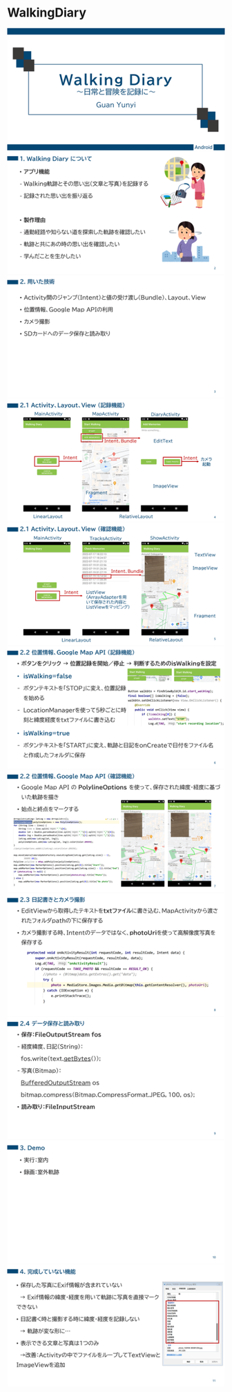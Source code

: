 # WalkingDiary

![](https://github.com/Kumoi0728/WalkingDiary/blob/main/WD/1.PNG)
![](https://github.com/Kumoi0728/WalkingDiary/blob/main/WD/2.PNG)
![](https://github.com/Kumoi0728/WalkingDiary/blob/main/WD/3.PNG)
![](https://github.com/Kumoi0728/WalkingDiary/blob/main/WD/4.PNG)
![](https://github.com/Kumoi0728/WalkingDiary/blob/main/WD/5.PNG)
![](https://github.com/Kumoi0728/WalkingDiary/blob/main/WD/6.PNG)
![](https://github.com/Kumoi0728/WalkingDiary/blob/main/WD/7.PNG)
![](https://github.com/Kumoi0728/WalkingDiary/blob/main/WD/8.PNG)
![](https://github.com/Kumoi0728/WalkingDiary/blob/main/WD/9.PNG)
![](https://github.com/Kumoi0728/WalkingDiary/blob/main/WD/10.PNG)
![](https://github.com/Kumoi0728/WalkingDiary/blob/main/WD/11.PNG)

